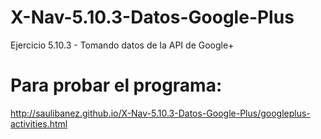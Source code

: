 # X-Nav-5.10.3-Datos-Google-Plus
Ejercicio 5.10.3 - Tomando datos de la API de Google+

# Para probar el programa:
http://saulibanez.github.io/X-Nav-5.10.3-Datos-Google-Plus/googleplus-activities.html
